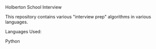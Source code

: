 Holberton School Interview

This repository contains various "interview prep" algorithms in various languages.

Languages Used:

Python